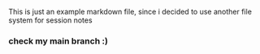 This is just an example markdown file, since i decided to use another file system for session notes

### check my main branch :)
